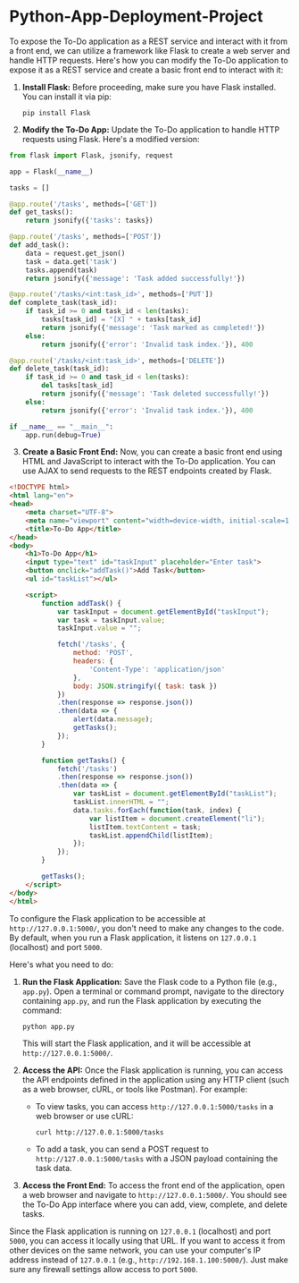 # Python-App-Deployment-Project

To expose the To-Do application as a REST service and interact with it from a front end, we can utilize a framework like Flask to create a web server and handle HTTP requests. Here's how you can modify the To-Do application to expose it as a REST service and create a basic front end to interact with it:

1. **Install Flask:**
   Before proceeding, make sure you have Flask installed. You can install it via pip: 
   ```
   pip install Flask
   ```

2. **Modify the To-Do App:**
   Update the To-Do application to handle HTTP requests using Flask. Here's a modified version:

```python
from flask import Flask, jsonify, request

app = Flask(__name__)

tasks = []

@app.route('/tasks', methods=['GET'])
def get_tasks():
    return jsonify({'tasks': tasks})

@app.route('/tasks', methods=['POST'])
def add_task():
    data = request.get_json()
    task = data.get('task')
    tasks.append(task)
    return jsonify({'message': 'Task added successfully!'})

@app.route('/tasks/<int:task_id>', methods=['PUT'])
def complete_task(task_id):
    if task_id >= 0 and task_id < len(tasks):
        tasks[task_id] = "[X] " + tasks[task_id]
        return jsonify({'message': 'Task marked as completed!'})
    else:
        return jsonify({'error': 'Invalid task index.'}), 400

@app.route('/tasks/<int:task_id>', methods=['DELETE'])
def delete_task(task_id):
    if task_id >= 0 and task_id < len(tasks):
        del tasks[task_id]
        return jsonify({'message': 'Task deleted successfully!'})
    else:
        return jsonify({'error': 'Invalid task index.'}), 400

if __name__ == "__main__":
    app.run(debug=True)
```

3. **Create a Basic Front End:**
   Now, you can create a basic front end using HTML and JavaScript to interact with the To-Do application. You can use AJAX to send requests to the REST endpoints created by Flask.

```html
<!DOCTYPE html>
<html lang="en">
<head>
    <meta charset="UTF-8">
    <meta name="viewport" content="width=device-width, initial-scale=1.0">
    <title>To-Do App</title>
</head>
<body>
    <h1>To-Do App</h1>
    <input type="text" id="taskInput" placeholder="Enter task">
    <button onclick="addTask()">Add Task</button>
    <ul id="taskList"></ul>

    <script>
        function addTask() {
            var taskInput = document.getElementById("taskInput");
            var task = taskInput.value;
            taskInput.value = "";

            fetch('/tasks', {
                method: 'POST',
                headers: {
                    'Content-Type': 'application/json'
                },
                body: JSON.stringify({ task: task })
            })
            .then(response => response.json())
            .then(data => {
                alert(data.message);
                getTasks();
            });
        }

        function getTasks() {
            fetch('/tasks')
            .then(response => response.json())
            .then(data => {
                var taskList = document.getElementById("taskList");
                taskList.innerHTML = "";
                data.tasks.forEach(function(task, index) {
                    var listItem = document.createElement("li");
                    listItem.textContent = task;
                    taskList.appendChild(listItem);
                });
            });
        }

        getTasks();
    </script>
</body>
</html>
```

To configure the Flask application to be accessible at `http://127.0.0.1:5000/`, you don't need to make any changes to the code. By default, when you run a Flask application, it listens on `127.0.0.1` (localhost) and port `5000`.

Here's what you need to do:

1. **Run the Flask Application:**
   Save the Flask code to a Python file (e.g., `app.py`). Open a terminal or command prompt, navigate to the directory containing `app.py`, and run the Flask application by executing the command:
   ```
   python app.py
   ```
   This will start the Flask application, and it will be accessible at `http://127.0.0.1:5000/`.

2. **Access the API:**
   Once the Flask application is running, you can access the API endpoints defined in the application using any HTTP client (such as a web browser, cURL, or tools like Postman). For example:
   - To view tasks, you can access `http://127.0.0.1:5000/tasks` in a web browser or use cURL:
     ```
     curl http://127.0.0.1:5000/tasks
     ```
   - To add a task, you can send a POST request to `http://127.0.0.1:5000/tasks` with a JSON payload containing the task data.

3. **Access the Front End:**
   To access the front end of the application, open a web browser and navigate to `http://127.0.0.1:5000/`. You should see the To-Do App interface where you can add, view, complete, and delete tasks.

Since the Flask application is running on `127.0.0.1` (localhost) and port `5000`, you can access it locally using that URL. If you want to access it from other devices on the same network, you can use your computer's IP address instead of `127.0.0.1` (e.g., `http://192.168.1.100:5000/`). Just make sure any firewall settings allow access to port `5000`.
